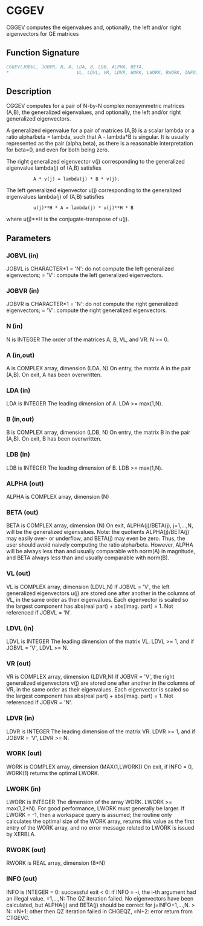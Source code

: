 # CGGEV

CGGEV computes the eigenvalues and, optionally, the left and/or right eigenvectors for GE matrices

## Function Signature

```fortran
CGGEV(JOBVL, JOBVR, N, A, LDA, B, LDB, ALPHA, BETA,
*                         VL, LDVL, VR, LDVR, WORK, LWORK, RWORK, INFO)
```

## Description


 CGGEV computes for a pair of N-by-N complex nonsymmetric matrices
 (A,B), the generalized eigenvalues, and optionally, the left and/or
 right generalized eigenvectors.

 A generalized eigenvalue for a pair of matrices (A,B) is a scalar
 lambda or a ratio alpha/beta = lambda, such that A - lambda*B is
 singular. It is usually represented as the pair (alpha,beta), as
 there is a reasonable interpretation for beta=0, and even for both
 being zero.

 The right generalized eigenvector v(j) corresponding to the
 generalized eigenvalue lambda(j) of (A,B) satisfies

              A * v(j) = lambda(j) * B * v(j).

 The left generalized eigenvector u(j) corresponding to the
 generalized eigenvalues lambda(j) of (A,B) satisfies

              u(j)**H * A = lambda(j) * u(j)**H * B

 where u(j)**H is the conjugate-transpose of u(j).

## Parameters

### JOBVL (in)

JOBVL is CHARACTER*1 = 'N': do not compute the left generalized eigenvectors; = 'V': compute the left generalized eigenvectors.

### JOBVR (in)

JOBVR is CHARACTER*1 = 'N': do not compute the right generalized eigenvectors; = 'V': compute the right generalized eigenvectors.

### N (in)

N is INTEGER The order of the matrices A, B, VL, and VR. N >= 0.

### A (in,out)

A is COMPLEX array, dimension (LDA, N) On entry, the matrix A in the pair (A,B). On exit, A has been overwritten.

### LDA (in)

LDA is INTEGER The leading dimension of A. LDA >= max(1,N).

### B (in,out)

B is COMPLEX array, dimension (LDB, N) On entry, the matrix B in the pair (A,B). On exit, B has been overwritten.

### LDB (in)

LDB is INTEGER The leading dimension of B. LDB >= max(1,N).

### ALPHA (out)

ALPHA is COMPLEX array, dimension (N)

### BETA (out)

BETA is COMPLEX array, dimension (N) On exit, ALPHA(j)/BETA(j), j=1,...,N, will be the generalized eigenvalues. Note: the quotients ALPHA(j)/BETA(j) may easily over- or underflow, and BETA(j) may even be zero. Thus, the user should avoid naively computing the ratio alpha/beta. However, ALPHA will be always less than and usually comparable with norm(A) in magnitude, and BETA always less than and usually comparable with norm(B).

### VL (out)

VL is COMPLEX array, dimension (LDVL,N) If JOBVL = 'V', the left generalized eigenvectors u(j) are stored one after another in the columns of VL, in the same order as their eigenvalues. Each eigenvector is scaled so the largest component has abs(real part) + abs(imag. part) = 1. Not referenced if JOBVL = 'N'.

### LDVL (in)

LDVL is INTEGER The leading dimension of the matrix VL. LDVL >= 1, and if JOBVL = 'V', LDVL >= N.

### VR (out)

VR is COMPLEX array, dimension (LDVR,N) If JOBVR = 'V', the right generalized eigenvectors v(j) are stored one after another in the columns of VR, in the same order as their eigenvalues. Each eigenvector is scaled so the largest component has abs(real part) + abs(imag. part) = 1. Not referenced if JOBVR = 'N'.

### LDVR (in)

LDVR is INTEGER The leading dimension of the matrix VR. LDVR >= 1, and if JOBVR = 'V', LDVR >= N.

### WORK (out)

WORK is COMPLEX array, dimension (MAX(1,LWORK)) On exit, if INFO = 0, WORK(1) returns the optimal LWORK.

### LWORK (in)

LWORK is INTEGER The dimension of the array WORK. LWORK >= max(1,2*N). For good performance, LWORK must generally be larger. If LWORK = -1, then a workspace query is assumed; the routine only calculates the optimal size of the WORK array, returns this value as the first entry of the WORK array, and no error message related to LWORK is issued by XERBLA.

### RWORK (out)

RWORK is REAL array, dimension (8*N)

### INFO (out)

INFO is INTEGER = 0: successful exit < 0: if INFO = -i, the i-th argument had an illegal value. =1,...,N: The QZ iteration failed. No eigenvectors have been calculated, but ALPHA(j) and BETA(j) should be correct for j=INFO+1,...,N. > N: =N+1: other then QZ iteration failed in CHGEQZ, =N+2: error return from CTGEVC.

